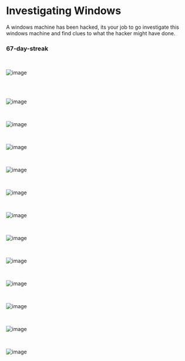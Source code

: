 <h1>Investigating Windows</h1>
<p>A windows machine has been hacked, its your job to go investigate this windows machine and find clues to what the hacker might have done.</p>
<h3>67-day-streak</h3>

<br>

![image](https://github.com/user-attachments/assets/0d73f01b-fd7a-443a-b564-e64651701b2b)

<br>
<br>

![image](https://github.com/user-attachments/assets/2bc10916-0f62-41b3-b4c4-d8a23aa899a8)

<br>

![image](https://github.com/user-attachments/assets/6698cda1-dd06-4ff1-989e-3005ac3a6c08)

<br>

![image](https://github.com/user-attachments/assets/ba06625f-ea47-410c-ad1c-78cf9ca42a16)

<br>


![image](https://github.com/user-attachments/assets/ca41ed16-1709-4287-835f-b4bc27ce2ec5)

<br>

![image](https://github.com/user-attachments/assets/0e4895c5-4133-4ab4-a8ff-cd975451486e)

<br>


![image](https://github.com/user-attachments/assets/ad25f471-b480-4f27-81ae-ded482c8f5c1)

<br>

![image](https://github.com/user-attachments/assets/559023de-deda-4d71-9718-744e2c9574a5)

<br>

![image](https://github.com/user-attachments/assets/5c98d290-aa84-4d90-810e-8bfa46de120d)

<br>

![image](https://github.com/user-attachments/assets/4b4d0d1c-b2e8-43a6-9fc7-67e917ab0c1e)

<br>

![image](https://github.com/user-attachments/assets/45cb613f-7bd1-4f6e-845a-df2822208323)

<br>

![image](https://github.com/user-attachments/assets/ddec9cc8-8aad-4205-b09a-b4682d801dd8)

<br>

![image](https://github.com/user-attachments/assets/cd039f8a-ddf7-447a-9d01-5500c53d24d3)

